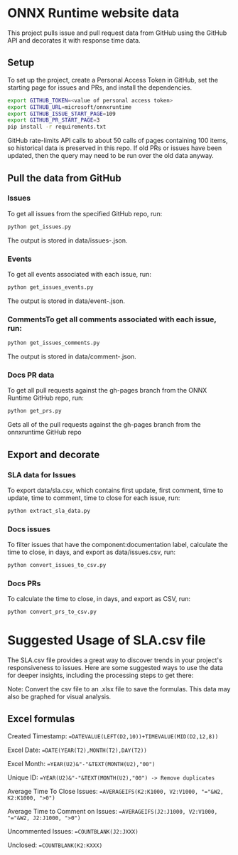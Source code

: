 # ONNX Runtime website data

This project pulls issue and pull request data from GitHub using the GitHub API and decorates it with response time data.

## Setup

To set up the project, create a Personal Access Token in GitHub, set the starting page for issues and PRs, and install the dependencies. 

```bash
export GITHUB_TOKEN=<value of personal access token>
export GITHUB_URL=microsoft/onnxruntime
export GITHUB_ISSUE_START_PAGE=109
export GITHUB_PR_START_PAGE=3
pip install -r requirements.txt
```

GitHub rate-limits API calls to about 50 calls of pages containing 100 items, so historical data is preserved in this repo. If old PRs or issues have been updated, then the query may need to be run over the old data anyway.

## Pull the data from GitHub

### Issues
To get all issues from the specified GitHub repo, run:

```bash
python get_issues.py
```

The output is stored in data/issues-<page>.json.

### Events
To get all events associated with each issue, run:

```bash
python get_issues_events.py
```

The output is stored in data/event-<issue>.json.

### CommentsTo get all comments associated with each issue, run:

```bash
python get_issues_comments.py
```

The output is stored in data/comment-<issue>.json.

### Docs PR data
To get all pull requests against the gh-pages branch from the ONNX Runtime GitHub repo, run:

```bash
python get_prs.py
```

Gets all of the pull requests against the gh-pages branch from the onnxruntime GitHub repo

## Export and decorate

### SLA data for Issues
To export data/sla.csv, which contains first update, first comment, time to update, time to comment, time to close for each issue, run:


```bash
python extract_sla_data.py
```

### Docs issues
To filter issues that have the component:documentation label, calculate the time to close, in days, and export as data/issues.csv, run:

```bash
python convert_issues_to_csv.py
```

### Docs PRs
To calculate the time to close, in days, and export as CSV, run:


```bash
python convert_prs_to_csv.py
```

# Suggested Usage of SLA.csv file
The SLA.csv file provides a great way to discover trends in your project's responsiveness to issues. Here are some suggested ways to use the data for deeper insights, including the processing steps to get there:

Note: Convert the csv file to an .xlsx file to save the formulas. This data may also be graphed for visual analysis.

## Excel formulas
Created Timestamp: `=DATEVALUE(LEFT(D2,10))+TIMEVALUE(MID(D2,12,8))`

Excel Date: `=DATE(YEAR(T2),MONTH(T2),DAY(T2))`

Excel Month: `=YEAR(U2)&"-"&TEXT(MONTH(U2),"00")`

Unique ID: `=YEAR(U2)&"-"&TEXT(MONTH(U2),"00") -> Remove duplicates`

Average Time To Close Issues: `=AVERAGEIFS(K2:K1000, V2:V1000, "="&W2, K2:K1000, ">0")`

Average Time to Comment on Issues: `=AVERAGEIFS(J2:J1000, V2:V1000, "="&W2, J2:J1000, ">0")`

Uncommented Issues: `=COUNTBLANK(J2:JXXX)`

Unclosed: `=COUNTBLANK(K2:KXXX)`